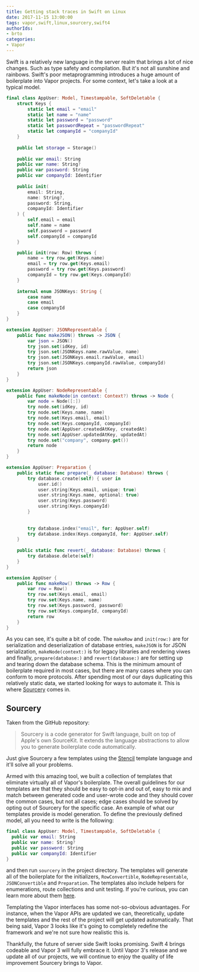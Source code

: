 ```yaml
---
title: Getting stack traces in Swift on Linux
date: 2017-11-15 13:00:00
tags: vapor,swift,linux,sourcery,swift4
authorIds:
- brto
categories:
- Vapor
---
```


Swift is a relatively new language in the server realm that brings a lot of nice changes. Such as type safety and compilation. But it's not all sunshine and rainbows. Swift's poor metaprogramming introduces a huge amount of boilerplate into Vapor projects. For some context, let's take a look at a typical model.

```swift
final class AppUser: Model, Timestampable, SoftDeletable {
    struct Keys {
        static let email = "email"
        static let name = "name"
        static let password = "password"
        static let passwordRepeat = "passwordRepeat"
        static let companyId = "companyId"
    }
    
    public let storage = Storage()
    
    public var email: String
    public var name: String?
    public var password: String
    public var companyId: Identifier
    
    public init(
        email: String,
        name: String?,
        password: String,
        companyId: Identifier
    ) {
        self.email = email
        self.name = name
        self.password = password
        self.companyId = companyId
    }

    public init(row: Row) throws {
        name = try row.get(Keys.name)
        email = try row.get(Keys.email)
        password = try row.get(Keys.password)
        companyId = try row.get(Keys.companyId)
    }
  
    internal enum JSONKeys: String {
        case name
        case email
        case companyId
    }
}

extension AppUser: JSONRepresentable {
    public func makeJSON() throws -> JSON {
        var json = JSON()
        try json.set(idKey, id)
        try json.set(JSONKeys.name.rawValue, name)
        try json.set(JSONKeys.email.rawValue, email)
        try json.set(JSONKeys.companyId.rawValue, companyId)
        return json
    }
}

extension AppUser: NodeRepresentable {
    public func makeNode(in context: Context?) throws -> Node {
        var node = Node([:])
        try node.set(idKey, id)
        try node.set(Keys.name, name)
        try node.set(Keys.email, email)
        try node.set(Keys.companyId, companyId)
        try node.set(AppUser.createdAtKey, createdAt)
        try node.set(AppUser.updatedAtKey, updatedAt)
        try node.set("company", company.get())
        return node
    }
}

extension AppUser: Preparation {
    public static func prepare(_ database: Database) throws {
        try database.create(self) { user in
            user.id()
            user.string(Keys.email, unique: true)
            user.string(Keys.name, optional: true)
            user.string(Keys.password)
            user.string(Keys.companyId)
        }
        
        
        try database.index("email", for: AppUser.self)
        try database.index(Keys.companyId, for: AppUser.self)
    }
    
    public static func revert(_ database: Database) throws {
        try database.delete(self)
    }
}

extension AppUser {
    public func makeRow() throws -> Row {
        var row = Row()
        try row.set(Keys.email, email)
        try row.set(Keys.name, name)
        try row.set(Keys.password, password)
        try row.set(Keys.companyId, companyId)
        return row
    }
}
```

As you can see, it's quite a bit of code. The `makeRow` and `init(row:)` are for serialization and deserialization of database entries, `makeJSON` is for JSON serialization, `makeNode(context:)` is for legacy libraries and rendering viwes and finally, `prepare(database:)` and `revert(database:)` are for setting up and tearing down the database schema. This is the minimum amount of boilerplate required in most cases, but there are many cases where you can conform to more protocols. After spending most of our days duplicating this relatively static data, we started looking for ways to automate it. This is where [Sourcery](https://github.com/krzysztofzablocki/Sourcery) comes in.

## Sourcery
Taken from the GitHub repository:
> Sourcery is a code generator for Swift language, built on top of Apple's own SourceKit. It extends the language abstractions to allow you to generate boilerplate code automatically.

Just give Sourcery a few templates using the [Stencil](https://github.com/kylef/Stencil) template language and it'll solve all your problems.

Armed with this amazing tool, we built a collection of templates that eliminate virtually all of Vapor's boilerplate. The overall guidelines for our templates are that they should be easy to opt-in and out of, easy to mix and match between generated code and user-wrote code and they should cover the common cases, but not all cases; edge cases should be solved by opting out of Sourcery for the specific case. An example of what our templates provide is model generation. To define the previously defined model, all you need to write is the following:
  ```swift
final class AppUser: Model, Timestampable, SoftDeletable {
    public var email: String    
    public var name: String?
    public var password: String
    public var companyId: Identifier
}
```

and then run `sourcery` in the project directory. The templates will generate all of the boilerplate for the initializers, `RowConvertible`, `NodeRepresentable`, `JSONConvertible` and `Preparation`. The templates also include helpers for enumerations, route collections and unit testing. If you're curious, you can learn more about them [here](https://github.com/nodes-vapor/sourcery-templates).

Templating the Vapor interfaces has some not-so-obvious advantages. For instance, when the Vapor APIs are updated we can, theoretically, update the templates and the rest of the project will get updated automatically. That being said, Vapor 3 looks like it's going to completely redefine the framework and we're not sure how realistic this is.

Thankfully, the future of server side Swift looks promising. Swift 4 brings codeable and Vapor 3 will fully embrace it. Until Vapor 3's release and we update all of our projects, we will continue to enjoy the quality of life improvement Sourcery brings to Vapor.